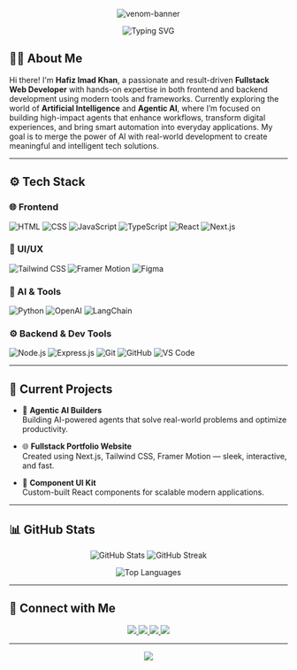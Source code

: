 <!-- Banner -->
<p align="center">
  <img src="https://capsule-render.vercel.app/api?type=venom&height=150&text=I'm%20IMAD%20UL%20ISLAM&fontSize=80&color=0:20ccf7,100:930bb5&animation=fadeIn&stroke=5358e6" alt="venom-banner" />
</p>

<!-- Developer Titles -->
<p align="center">
    <img src="https://readme-typing-svg.demolab.com?font=Roboto&weight=500&size=40&pause=1000&color=ffc20d&center=true&vCenter=true&width=600&lines=Fullstack+Web+Developer;PYTHON+Developer;Exploring+AI+and+Agentic+AI;Passionate+about+Tech+Innovation;Building+Future-ready+Solutions" alt="Typing SVG" />
</p>

## 👨‍💻 About Me

Hi there! I'm **Hafiz Imad Khan**, a passionate and result-driven **Fullstack Web Developer** with hands-on expertise in both frontend and backend development using modern tools and frameworks.
Currently exploring the world of **Artificial Intelligence** and **Agentic AI**, where I’m focused on building high-impact agents that enhance workflows, transform digital experiences, and bring smart automation into everyday applications.
My goal is to merge the power of AI with real-world development to create meaningful and intelligent tech solutions.

---

## ⚙️ Tech Stack

### 🌐 Frontend
![HTML](https://img.shields.io/badge/HTML5-E34F26?style=flat&logo=html5&logoColor=white)
![CSS](https://img.shields.io/badge/CSS3-1572B6?style=flat&logo=css3)
![JavaScript](https://img.shields.io/badge/JavaScript-F7DF1E?style=flat&logo=javascript&logoColor=black)
![TypeScript](https://img.shields.io/badge/TypeScript-3178C6?style=flat&logo=typescript)
![React](https://img.shields.io/badge/React-61DAFB?style=flat&logo=react)
![Next.js](https://img.shields.io/badge/Next.js-000000?style=flat&logo=next.js)

### 🎨 UI/UX
![Tailwind CSS](https://img.shields.io/badge/Tailwind-38B2AC?style=flat&logo=tailwind-css)
![Framer Motion](https://img.shields.io/badge/Framer%20Motion-0055FF?style=flat&logo=framer)
![Figma](https://img.shields.io/badge/Figma-F24E1E?style=flat&logo=figma)

### 🧠 AI & Tools
![Python](https://img.shields.io/badge/Python-3776AB?style=flat&logo=python)
![OpenAI](https://img.shields.io/badge/OpenAI-412991?style=flat&logo=openai)
![LangChain](https://img.shields.io/badge/LangChain-000000?style=flat&logo=data:image/svg+xml;base64,)

### ⚙️ Backend & Dev Tools
![Node.js](https://img.shields.io/badge/Node.js-339933?style=flat&logo=node.js)
![Express.js](https://img.shields.io/badge/Express.js-000000?style=flat&logo=express)
![Git](https://img.shields.io/badge/Git-F05032?style=flat&logo=git)
![GitHub](https://img.shields.io/badge/GitHub-181717?style=flat&logo=github)
![VS Code](https://img.shields.io/badge/VS%20Code-007ACC?style=flat&logo=visual-studio-code)

---

## 🚀 Current Projects

- 🤖 **Agentic AI Builders**  
  Building AI-powered agents that solve real-world problems and optimize productivity.

- 🌐 **Fullstack Portfolio Website**  
  Created using Next.js, Tailwind CSS, Framer Motion — sleek, interactive, and fast.

- 🧩 **Component UI Kit**  
  Custom-built React components for scalable modern applications.

---

## 📊 GitHub Stats

<p align="center">
  <img src="https://github-readme-stats.vercel.app/api?username=Imadkkhan&show_icons=true&theme=tokyonight" alt="GitHub Stats" />
  <img src="https://github-readme-streak-stats.herokuapp.com?user=Imadkkhan&theme=tokyonight" alt="GitHub Streak" />
</p>

<p align="center">
  <img src="https://github-readme-stats.vercel.app/api/top-langs/?username=Imadkkhan&layout=compact&theme=tokyonight" alt="Top Languages" />
</p>

---

## 📲 Connect with Me

<p align="center">
  <a href="https://facebook.com/Imadkhan" target="_blank">
    <img src="https://img.shields.io/badge/Facebook-1877F2?style=for-the-badge&logo=facebook&logoColor=white" />
  </a>
  <a href="https://linkedin.com/in/Imadkhan" target="_blank">
    <img src="https://img.shields.io/badge/LinkedIn-0077B5?style=for-the-badge&logo=linkedin&logoColor=white" />
  </a>
  <a href="https://twitter.com/Imadkhan" target="_blank">
    <img src="https://img.shields.io/badge/Twitter-1DA1F2?style=for-the-badge&logo=twitter&logoColor=white" />
  </a>
  <a href="https://instagram.com/Imadkhan" target="_blank">
    <img src="https://img.shields.io/badge/Instagram-E4405F?style=for-the-badge&logo=instagram&logoColor=white" />
  </a>
</p>

---

<p align="center">
  <img src="https://quotes-github-readme.vercel.app/api?type=horizontal&theme=dark" />
</p>

